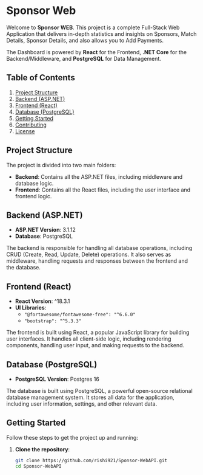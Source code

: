 # **Sponsor Web**

Welcome to **Sponsor WEB**. This project is a complete Full-Stack Web Application that delivers in-depth statistics and insights on Sponsors, Match Details, Sponsor Details, and also allows you to Add Payments. 

The Dashboard is powered by **React** for the Frontend, **.NET Core** for the Backend/Middleware, and **PostgreSQL** for Data Management.

## Table of Contents

1. [Project Structure](#project-structure)
2. [Backend (ASP.NET)](#backend-aspnet)
3. [Frontend (React)](#frontend-react)
4. [Database (PostgreSQL)](#database-postgresql)
5. [Getting Started](#getting-started)
6. [Contributing](#contributing)
7. [License](#license)

## Project Structure

The project is divided into two main folders:

- **Backend**: Contains all the ASP.NET files, including middleware and database logic.
- **Frontend**: Contains all the React files, including the user interface and frontend logic.

## Backend (ASP.NET)

- **ASP.NET Version**: 3.1.12
- **Database**: PostgreSQL

The backend is responsible for handling all database operations, including CRUD (Create, Read, Update, Delete) operations. It also serves as middleware, handling requests and responses between the frontend and the database.

## Frontend (React)

- **React Version**: ^18.3.1
- **UI Libraries**: 
  - `"@fortawesome/fontawesome-free": "^6.6.0"`
  - `"bootstrap": "^5.3.3"`

The frontend is built using React, a popular JavaScript library for building user interfaces. It handles all client-side logic, including rendering components, handling user input, and making requests to the backend.

## Database (PostgreSQL)

- **PostgreSQL Version**: Postgres 16

The database is built using PostgreSQL, a powerful open-source relational database management system. It stores all data for the application, including user information, settings, and other relevant data.

## Getting Started

Follow these steps to get the project up and running:

1. **Clone the repository**:
   ```bash
   git clone https://github.com/rishi921/Sponsor-WebAPI.git
   cd Sponsor-WebAPI
